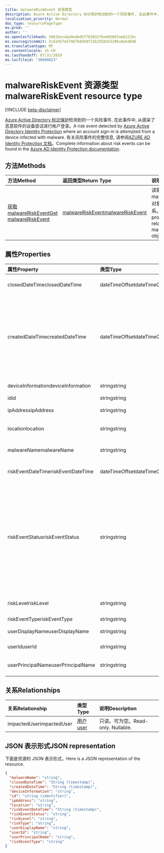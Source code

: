 ```yaml
---
title: malwareRiskEvent 资源类型
description: Azure Active Directory 标识保护检测到的一个风险事件, 在此事件中, 从感染了恶意软件的设备尝试进行帐户登录。 有关风险事件的完整信息, 请参阅 Azure AD Identity Protection 文档。
localization_priority: Normal
doc_type: resourcePageType
ms.prod: ''
author: ''
ms.openlocfilehash: 5062becaba9e4bd5f703032f6e485097ae8222bc
ms.sourcegitcommit: 2c62457e57467b8d50f21b255b553106a9a5d8d6
ms.translationtype: MT
ms.contentlocale: zh-CN
ms.lasthandoff: 07/31/2019
ms.locfileid: "36009823"
---
```

# <a name="malwareriskevent-resource-type"></a><span data-ttu-id="5bb4d-104">malwareRiskEvent 资源类型</span><span class="sxs-lookup"><span data-stu-id="5bb4d-104">malwareRiskEvent resource type</span></span>

[!INCLUDE [beta-disclaimer](../../includes/beta-disclaimer.md)]

<span data-ttu-id="5bb4d-105">[Azure Active Directory 标识保护](https://azure.microsoft.com/en-us/documentation/articles/active-directory-identityprotection/)检测到的一个风险事件, 在此事件中, 从感染了恶意软件的设备尝试进行帐户登录。</span><span class="sxs-lookup"><span data-stu-id="5bb4d-105">A risk event detected by [Azure Active Directory Identity Protection](https://azure.microsoft.com/en-us/documentation/articles/active-directory-identityprotection/) where an account sign-in is attempted from a device infected with malware.</span></span> <span data-ttu-id="5bb4d-106">有关风险事件的完整信息, 请参阅[AZURE AD Identity Protection 文档](https://azure.microsoft.com/en-us/documentation/articles/active-directory-identityprotection-risk-events-types/)。</span><span class="sxs-lookup"><span data-stu-id="5bb4d-106">Complete information about risk events can be found in the [Azure AD Identity Protection documentation](https://azure.microsoft.com/en-us/documentation/articles/active-directory-identityprotection-risk-events-types/).</span></span>


## <a name="methods"></a><span data-ttu-id="5bb4d-107">方法</span><span class="sxs-lookup"><span data-stu-id="5bb4d-107">Methods</span></span>

| <span data-ttu-id="5bb4d-108">方法</span><span class="sxs-lookup"><span data-stu-id="5bb4d-108">Method</span></span>           | <span data-ttu-id="5bb4d-109">返回类型</span><span class="sxs-lookup"><span data-stu-id="5bb4d-109">Return Type</span></span>    |<span data-ttu-id="5bb4d-110">说明</span><span class="sxs-lookup"><span data-stu-id="5bb4d-110">Description</span></span>|
|:---------------|:--------|:----------|
|[<span data-ttu-id="5bb4d-111">获取 malwareRiskEvent</span><span class="sxs-lookup"><span data-stu-id="5bb4d-111">Get malwareRiskEvent</span></span>](../api/malwareriskevent-get.md) | [<span data-ttu-id="5bb4d-112">malwareRiskEvent</span><span class="sxs-lookup"><span data-stu-id="5bb4d-112">malwareRiskEvent</span></span>](malwareriskevent.md) |<span data-ttu-id="5bb4d-113">读取 malwareRiskEvent 对象的属性和关系。</span><span class="sxs-lookup"><span data-stu-id="5bb4d-113">Read properties and relationships of malwareRiskEvent object.</span></span>|

## <a name="properties"></a><span data-ttu-id="5bb4d-114">属性</span><span class="sxs-lookup"><span data-stu-id="5bb4d-114">Properties</span></span>
| <span data-ttu-id="5bb4d-115">属性</span><span class="sxs-lookup"><span data-stu-id="5bb4d-115">Property</span></span>     | <span data-ttu-id="5bb4d-116">类型</span><span class="sxs-lookup"><span data-stu-id="5bb4d-116">Type</span></span>   |<span data-ttu-id="5bb4d-117">说明</span><span class="sxs-lookup"><span data-stu-id="5bb4d-117">Description</span></span>|
|:---------------|:--------|:----------|
|<span data-ttu-id="5bb4d-118">closedDateTime</span><span class="sxs-lookup"><span data-stu-id="5bb4d-118">closedDateTime</span></span>|<span data-ttu-id="5bb4d-119">dateTimeOffset</span><span class="sxs-lookup"><span data-stu-id="5bb4d-119">dateTimeOffset</span></span>| <span data-ttu-id="5bb4d-120">风险事件关闭的日期和时间</span><span class="sxs-lookup"><span data-stu-id="5bb4d-120">The date and time that the risk event was closed</span></span>|
|<span data-ttu-id="5bb4d-121">createdDateTime</span><span class="sxs-lookup"><span data-stu-id="5bb4d-121">createdDateTime</span></span>|<span data-ttu-id="5bb4d-122">dateTimeOffset</span><span class="sxs-lookup"><span data-stu-id="5bb4d-122">dateTimeOffset</span></span>| <span data-ttu-id="5bb4d-123">风险事件的创建日期和时间。</span><span class="sxs-lookup"><span data-stu-id="5bb4d-123">The date and time that the risk event was created.</span></span> <span data-ttu-id="5bb4d-124">此值始终大于或等于风险事件本身的日期时间。</span><span class="sxs-lookup"><span data-stu-id="5bb4d-124">This is always greater than or equal to the datetime of the risk event itself.</span></span> <span data-ttu-id="5bb4d-125">这是查询风险事件时用作筛选器的正确属性。</span><span class="sxs-lookup"><span data-stu-id="5bb4d-125">This is the correct property to use as a filter when querying risk events.</span></span>|
|<span data-ttu-id="5bb4d-126">deviceInformation</span><span class="sxs-lookup"><span data-stu-id="5bb4d-126">deviceInformation</span></span>|<span data-ttu-id="5bb4d-127">string</span><span class="sxs-lookup"><span data-stu-id="5bb4d-127">string</span></span>| <span data-ttu-id="5bb4d-128">有关设备的信息</span><span class="sxs-lookup"><span data-stu-id="5bb4d-128">Information about the device</span></span>|
|<span data-ttu-id="5bb4d-129">id</span><span class="sxs-lookup"><span data-stu-id="5bb4d-129">id</span></span>|<span data-ttu-id="5bb4d-130">string</span><span class="sxs-lookup"><span data-stu-id="5bb4d-130">string</span></span>| <span data-ttu-id="5bb4d-131">只读</span><span class="sxs-lookup"><span data-stu-id="5bb4d-131">Read-only</span></span>|
|<span data-ttu-id="5bb4d-132">ipAddress</span><span class="sxs-lookup"><span data-stu-id="5bb4d-132">ipAddress</span></span>|<span data-ttu-id="5bb4d-133">string</span><span class="sxs-lookup"><span data-stu-id="5bb4d-133">string</span></span>| <span data-ttu-id="5bb4d-134">登录的 IP 地址</span><span class="sxs-lookup"><span data-stu-id="5bb4d-134">The IP address of the sign-in</span></span>|
|<span data-ttu-id="5bb4d-135">location</span><span class="sxs-lookup"><span data-stu-id="5bb4d-135">location</span></span>|<span data-ttu-id="5bb4d-136">string</span><span class="sxs-lookup"><span data-stu-id="5bb4d-136">string</span></span>| <span data-ttu-id="5bb4d-137">连接到登录 IP 地址的位置</span><span class="sxs-lookup"><span data-stu-id="5bb4d-137">The location attached to the IP address of the sign-in</span></span>|
|<span data-ttu-id="5bb4d-138">malwareName</span><span class="sxs-lookup"><span data-stu-id="5bb4d-138">malwareName</span></span>|<span data-ttu-id="5bb4d-139">string</span><span class="sxs-lookup"><span data-stu-id="5bb4d-139">string</span></span>| <span data-ttu-id="5bb4d-140">与此登录相关的恶意软件</span><span class="sxs-lookup"><span data-stu-id="5bb4d-140">The malware associated with this login</span></span>|
|<span data-ttu-id="5bb4d-141">riskEventDateTime</span><span class="sxs-lookup"><span data-stu-id="5bb4d-141">riskEventDateTime</span></span>|<span data-ttu-id="5bb4d-142">dateTimeOffset</span><span class="sxs-lookup"><span data-stu-id="5bb4d-142">dateTimeOffset</span></span>| <span data-ttu-id="5bb4d-143">风险事件发生的日期和时间</span><span class="sxs-lookup"><span data-stu-id="5bb4d-143">The date and time when the risk event occurred</span></span>|
|<span data-ttu-id="5bb4d-144">riskEventStatus</span><span class="sxs-lookup"><span data-stu-id="5bb4d-144">riskEventStatus</span></span>|<span data-ttu-id="5bb4d-145">string</span><span class="sxs-lookup"><span data-stu-id="5bb4d-145">string</span></span>| <span data-ttu-id="5bb4d-146">可取值为：`active`、`remediated`、`dismissedAsFixed`、`dismissedAsFalsePositive`、`dismissedAsIgnore`、`loginBlocked`、`closedMfaAuto`、`closedMultipleReasons`。</span><span class="sxs-lookup"><span data-stu-id="5bb4d-146">Possible values are: `active`, `remediated`, `dismissedAsFixed`, `dismissedAsFalsePositive`, `dismissedAsIgnore`, `loginBlocked`, `closedMfaAuto`, `closedMultipleReasons`.</span></span>|
|<span data-ttu-id="5bb4d-147">riskLevel</span><span class="sxs-lookup"><span data-stu-id="5bb4d-147">riskLevel</span></span>|<span data-ttu-id="5bb4d-148">string</span><span class="sxs-lookup"><span data-stu-id="5bb4d-148">string</span></span>| <span data-ttu-id="5bb4d-149">可取值为：`low`、`medium`、`high`。</span><span class="sxs-lookup"><span data-stu-id="5bb4d-149">Possible values are: `low`, `medium`, `high`.</span></span>|
|<span data-ttu-id="5bb4d-150">riskEventType</span><span class="sxs-lookup"><span data-stu-id="5bb4d-150">riskEventType</span></span>|<span data-ttu-id="5bb4d-151">string</span><span class="sxs-lookup"><span data-stu-id="5bb4d-151">string</span></span>| <span data-ttu-id="5bb4d-152">风险的类型</span><span class="sxs-lookup"><span data-stu-id="5bb4d-152">The type of risk</span></span>|
|<span data-ttu-id="5bb4d-153">userDisplayName</span><span class="sxs-lookup"><span data-stu-id="5bb4d-153">userDisplayName</span></span>|<span data-ttu-id="5bb4d-154">string</span><span class="sxs-lookup"><span data-stu-id="5bb4d-154">string</span></span>| <span data-ttu-id="5bb4d-155">具有风险的用户的名称</span><span class="sxs-lookup"><span data-stu-id="5bb4d-155">The name of the user at risk</span></span>|
|<span data-ttu-id="5bb4d-156">userId</span><span class="sxs-lookup"><span data-stu-id="5bb4d-156">userId</span></span>|<span data-ttu-id="5bb4d-157">string</span><span class="sxs-lookup"><span data-stu-id="5bb4d-157">string</span></span>| <span data-ttu-id="5bb4d-158">用户面临风险的 id</span><span class="sxs-lookup"><span data-stu-id="5bb4d-158">The id of the user at risk</span></span>|
|<span data-ttu-id="5bb4d-159">userPrincipalName</span><span class="sxs-lookup"><span data-stu-id="5bb4d-159">userPrincipalName</span></span>|<span data-ttu-id="5bb4d-160">string</span><span class="sxs-lookup"><span data-stu-id="5bb4d-160">string</span></span>| <span data-ttu-id="5bb4d-161">用户面临风险的用户主体名称</span><span class="sxs-lookup"><span data-stu-id="5bb4d-161">The user principal name of the user at risk</span></span>|

## <a name="relationships"></a><span data-ttu-id="5bb4d-162">关系</span><span class="sxs-lookup"><span data-stu-id="5bb4d-162">Relationships</span></span>
| <span data-ttu-id="5bb4d-163">关系</span><span class="sxs-lookup"><span data-stu-id="5bb4d-163">Relationship</span></span> | <span data-ttu-id="5bb4d-164">类型</span><span class="sxs-lookup"><span data-stu-id="5bb4d-164">Type</span></span>   |<span data-ttu-id="5bb4d-165">说明</span><span class="sxs-lookup"><span data-stu-id="5bb4d-165">Description</span></span>|
|:---------------|:--------|:----------|
|<span data-ttu-id="5bb4d-166">impactedUser</span><span class="sxs-lookup"><span data-stu-id="5bb4d-166">impactedUser</span></span>|[<span data-ttu-id="5bb4d-167">用户</span><span class="sxs-lookup"><span data-stu-id="5bb4d-167">user</span></span>](user.md)| <span data-ttu-id="5bb4d-p104">只读。可为空。</span><span class="sxs-lookup"><span data-stu-id="5bb4d-p104">Read-only. Nullable.</span></span>|

## <a name="json-representation"></a><span data-ttu-id="5bb4d-170">JSON 表示形式</span><span class="sxs-lookup"><span data-stu-id="5bb4d-170">JSON representation</span></span>

<span data-ttu-id="5bb4d-171">下面是资源的 JSON 表示形式。</span><span class="sxs-lookup"><span data-stu-id="5bb4d-171">Here is a JSON representation of the resource.</span></span>

<!-- {
  "blockType": "resource",
  "keyProperty":"id",
  "optionalProperties": [

  ],
  "@odata.type": "microsoft.graph.malwareRiskEvent"
}-->

```json
{
  "malwareName": "string",
  "closedDateTime": "String (timestamp)",
  "createdDateTime": "String (timestamp)",
  "deviceInformation": "string",
  "id": "string (identifier)",
  "ipAddress": "string",
  "location": "string",
  "riskEventDateTime": "String (timestamp)",
  "riskEventStatus": "string",
  "riskLevel": "string",
  "riskType": "string",
  "userDisplayName": "string",
  "userId": "string",
  "userPrincipalName": "string",
  "riskEventType": "string"
}

```

<!-- uuid: 8fcb5dbc-d5aa-4681-8e31-b001d5168d79
2015-10-25 14:57:30 UTC -->
<!--
{
  "type": "#page.annotation",
  "description": "malwareRiskEvent resource",
  "keywords": "",
  "section": "documentation",
  "tocPath": "",
  "suppressions": []
}
-->
